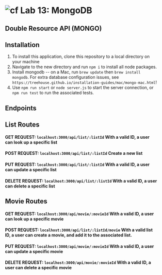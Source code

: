 ![cf](https://i.imgur.com/7v5ASc8.png) Lab 13: MongoDB
======


## Double Resource API (MONGO)


## Installation 

1. To install this application, clone this repository to a local directory on your machine
2. Navigate to the new directory and run `npm i` to install all node packages.
3. Install mongodb -- on a Mac, run `brew update` then `brew install mongodb`. For extra database configuration issues, see `https://treehouse.github.io/installation-guides/mac/mongo-mac.html`!
3. Use `npm run start` or `node server.js` to start the server connection, or `npm run test` to run the associated tests.


## Endpoints


## List Routes

#### GET REQUEST:  `localhost:3000/api/list/:listId` With a valid ID, a user can look up a specific list

#### POST REQUEST:  `localhost:3000/api/list/:listId` Create a new list

#### PUT REQUEST:  `localhost:3000/api/list/:listId` With a valid ID, a user can update a specific list

#### DELETE REQUEST:  `localhost:3000/api/list/:listId` With a valid ID, a user can delete a specific list

## Movie Routes

#### GET REQUEST: `localhost:3000/api/movie/:movieId` With a valid ID, a user can look up a specific movie

#### POST REQUEST: `localhost:3000/api/list/:listId/movie` With a valid list ID, a user can create a movie, and add it to the associated list.

#### PUT REQUEST: `localhost:3000/api/movie/:movieId` With a valid ID, a user can update a specific movie

#### DELETE REQUEST: `localhost:3000/api/movie/:movieId` With a valid ID, a user can delete a specific movie

